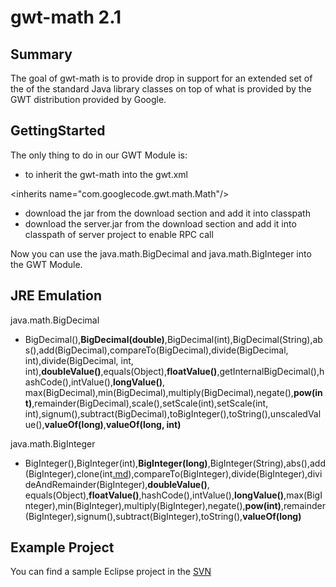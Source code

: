 # gwt-math 2.1 #

## Summary ##
The goal of gwt-math is to provide drop in support for an extended set of the of the standard Java library classes on top of what is provided by the GWT distribution provided by Google.


## GettingStarted ##
The only thing to do in our GWT Module is:
  * to inherit the gwt-math into the gwt.xml
> 

&lt;inherits name="com.googlecode.gwt.math.Math"/&gt;


  * download the jar from the download section and add it into classpath
  * download the server.jar from the download section and add it into classpath of server project to enable RPC call

Now you can use the java.math.BigDecimal and java.math.BigInteger into the GWT Module.

## JRE Emulation ##
java.math.BigDecimal

  * BigDecimal(),**BigDecimal(double)**,BigDecimal(int),BigDecimal(String),abs(),add(BigDecimal),compareTo(BigDecimal),divide(BigDecimal, int),divide(BigDecimal, int, int),**doubleValue()**,equals(Object),**floatValue()**,getInternalBigDecimal(),hashCode(),intValue(),**longValue()**,	max(BigDecimal),min(BigDecimal),multiply(BigDecimal),negate(),**pow(int)**,remainder(BigDecimal),scale(),setScale(int),setScale(int, int),signum(),subtract(BigDecimal),toBigInteger(),toString(),unscaledValue(),**valueOf(long)**,**valueOf(long, int)**

java.math.BigInteger

  * BigInteger(),BigInteger(int),**BigInteger(long)**,BigInteger(String),abs(),add(BigInteger),clone(int[.md](.md)),compareTo(BigInteger),divide(BigInteger),divideAndRemainder(BigInteger),**doubleValue()**,	equals(Object),**floatValue()**,hashCode(),intValue(),**longValue()**,max(BigInteger),min(BigInteger),multiply(BigInteger),negate(),**pow(int)**,remainder(BigInteger),signum(),subtract(BigInteger),toString(),**valueOf(long)**


## Example Project ##
You can find a sample Eclipse project in the [SVN](http://code.google.com/p/gwt-math/source/browse)